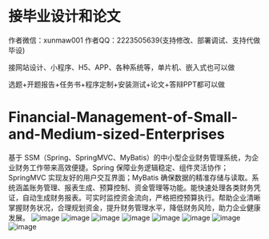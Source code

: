 # 接毕业设计和论文
作者微信：xunmaw001  作者QQ：2223505639(支持修改、部署调试、支持代做毕设)

接网站设计、小程序、H5、APP、各种系统等，单片机、嵌入式也可以做

选题+开题报告+任务书+程序定制+安装测试+论文+答辩PPT都可以做
# Financial-Management-of-Small-and-Medium-sized-Enterprises
基于 SSM（Spring、SpringMVC、MyBatis）的中小型企业财务管理系统，为企业财务工作带来高效便捷。Spring 保障业务逻辑稳定、组件灵活协作；SpringMVC 实现友好的用户交互界面；MyBatis 确保数据的精准存储与读取。系统涵盖账务管理、报表生成、预算控制、资金管理等功能。能快速处理各类财务凭证，自动生成财务报表。可实时监控资金流向，严格把控预算执行。帮助企业清晰掌握财务状况，合理规划资金，提升财务管理水平，降低财务风险，助力企业健康发展。 
![image](https://github.com/user-attachments/assets/2648e30c-db49-48ba-98aa-a323591a0eba)
![image](https://github.com/user-attachments/assets/596a6531-9979-4421-b59c-4483f5f3f595)
![image](https://github.com/user-attachments/assets/71e071a7-cb2e-4a0a-ad8b-d5b7281c71c4)
![image](https://github.com/user-attachments/assets/7f207149-88b2-4a21-a914-04a49dd89bdf)
![image](https://github.com/user-attachments/assets/0299f887-1c51-4645-bd07-7fdbc91d8a4c)
![image](https://github.com/user-attachments/assets/dd68a83f-a74e-4a3c-bbeb-a797114c472c)
![image](https://github.com/user-attachments/assets/09342645-becf-4e64-b3d8-340f6e00b704)
![image](https://github.com/user-attachments/assets/0088d859-c640-49a2-8b21-9976acf0e454)
